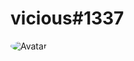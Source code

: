 # vicious#1337
<img src="https://cdn.discordapp.com/attachments/799276977488003102/800032425530621982/bad_boy_gif.gif" alt="Avatar" style="border-radius: 75%;">
